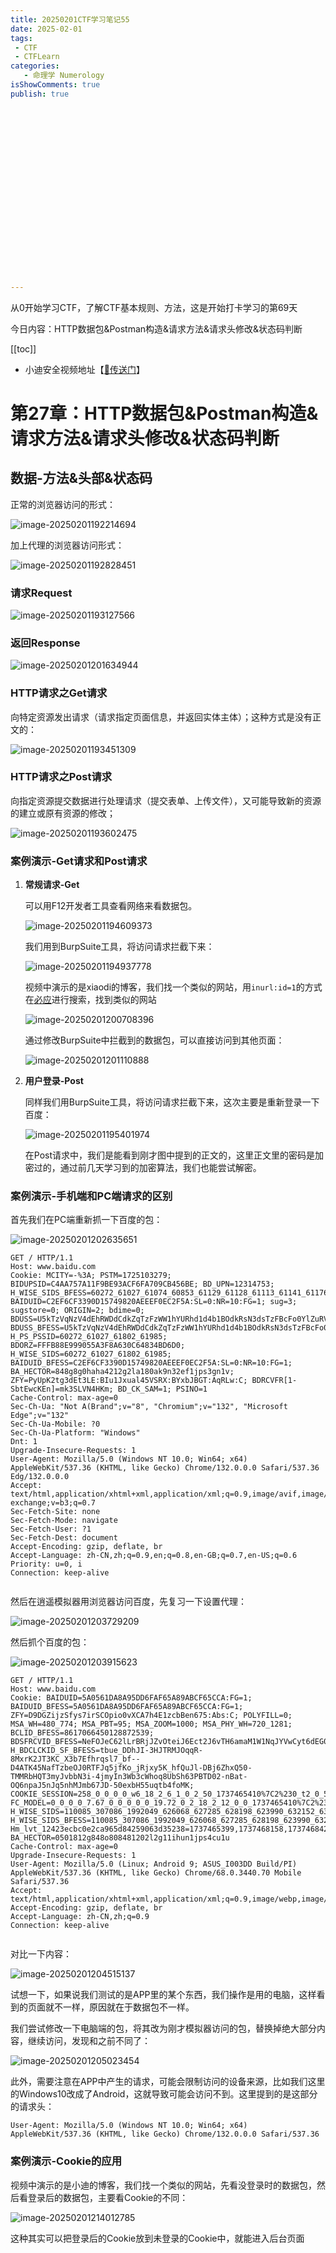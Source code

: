 ```yaml
---
title: 20250201CTF学习笔记55
date: 2025-02-01
tags:
 - CTF
 - CTFLearn
categories:
   - 命理学 Numerology
isShowComments: true
publish: true





















---
```


<Boxx/>

从0开始学习CTF，了解CTF基本规则、方法，这是开始打卡学习的第69天

今日内容：HTTP数据包&Postman构造&请求方法&请求头修改&状态码判断

[[toc]]

- 小迪安全视频地址【[🔗传送门]([https://www.bilibili.com/video/BV123yAYMEwb/)】

<!-- more -->

# 第27章：HTTP数据包&Postman构造&请求方法&请求头修改&状态码判断

## 数据-方法&头部&状态码

正常的浏览器访问的形式：

![image-20250201192214694](/img/ctfLearn/image-20250201192214694.png)

加上代理的浏览器访问形式：

![image-20250201192828451](/imgc/CTFLearn/image-20250201192828451.png)



### 请求Request

![image-20250201193127566](/img/ctfLearn/image-20250201193127566.png)



### 返回Response

![image-20250201201634944](/img/ctfLearn/image-20250201201634944.png)



### HTTP请求之Get请求

向特定资源发出请求（请求指定页面信息，并返回实体主体）；这种方式是没有正文的：

![image-20250201193451309](/img/ctfLearn/image-20250201193451309.png)



### HTTP请求之Post请求

向指定资源提交数据进行处理请求（提交表单、上传文件），又可能导致新的资源的建立或原有资源的修改；

![image-20250201193602475](/img/ctfLearn/image-20250201193602475.png)



### 案例演示-Get请求和Post请求

1. **常规请求-Get**

   可以用F12开发者工具查看网络来看数据包。

   ![image-20250201194609373](/img/ctfLearn/image-20250201194609373.png)

   我们用到BurpSuite工具，将访问请求拦截下来：

   ![image-20250201194937778](/img/ctfLearn/image-20250201194937778.png)

   视频中演示的是xiaodi的博客，我们找一个类似的网站，用`inurl:id=1`的方式在[必应](www.bing.com)进行搜索，找到类似的网站

   ![image-20250201200708396](/img/ctfLearn/image-20250201200708396.png)

   通过修改BurpSuite中拦截到的数据包，可以直接访问到其他页面：

   ![image-20250201201110888](/img/ctfLearn/image-20250201201110888.png)

   

2. **用户登录-Post**

   同样我们用BurpSuite工具，将访问请求拦截下来，这次主要是重新登录一下百度：

   ![image-20250201195401974](/img/ctfLearn/image-20250201195401974.png)

   在Post请求中，我们是能看到刚才图中提到的正文的，这里正文里的密码是加密过的，通过前几天学习到的加密算法，我们也能尝试解密。



### 案例演示-手机端和PC端请求的区别

首先我们在PC端重新抓一下百度的包：

![image-20250201202635651](/img/ctfLearn/image-20250201202635651.png)

```
GET / HTTP/1.1
Host: www.baidu.com
Cookie: MCITY=-%3A; PSTM=1725103279; BIDUPSID=C4AA757A11F9BE93ACF6FA709CB456BE; BD_UPN=12314753; H_WISE_SIDS_BFESS=60272_61027_61074_60853_61129_61128_61113_61141_61176; BAIDUID=C2EF6CF3390D15749820AEEEF0EC2F5A:SL=0:NR=10:FG=1; sug=3; sugstore=0; ORIGIN=2; bdime=0; BDUSS=U5kTzVqNzV4dEhRWDdCdkZqTzFzWW1hYURhd1d4b1BOdkRsN3dsTzFBcFo0YlZuRVFBQUFBJCQAAAAAAAAAAAEAAAAD1df0AAAAAAAAAAAAAAAAAAAAAAAAAAAAAAAAAAAAAAAAAAAAAAAAAAAAAAAAAAAAAAAAAAAAAAAAAAAAAAAAAAAAAFlUjmdZVI5nQ; BDUSS_BFESS=U5kTzVqNzV4dEhRWDdCdkZqTzFzWW1hYURhd1d4b1BOdkRsN3dsTzFBcFo0YlZuRVFBQUFBJCQAAAAAAAAAAAEAAAAD1df0AAAAAAAAAAAAAAAAAAAAAAAAAAAAAAAAAAAAAAAAAAAAAAAAAAAAAAAAAAAAAAAAAAAAAAAAAAAAAAAAAAAAAFlUjmdZVI5nQ; H_PS_PSSID=60272_61027_61802_61985; BDORZ=FFFB88E999055A3F8A630C64834BD6D0; H_WISE_SIDS=60272_61027_61802_61985; BAIDUID_BFESS=C2EF6CF3390D15749820AEEEF0EC2F5A:SL=0:NR=10:FG=1; BA_HECTOR=848g8g0haha4212g2la180ak9n32ef1jps3gn1v; ZFY=PyUpK2tg3dEt3LE:BIu1Jxual45VSRX:BYxbJBGT:AqRLw:C; BDRCVFR[1-SbtEwcKEn]=mk3SLVN4HKm; BD_CK_SAM=1; PSINO=1
Cache-Control: max-age=0
Sec-Ch-Ua: "Not A(Brand";v="8", "Chromium";v="132", "Microsoft Edge";v="132"
Sec-Ch-Ua-Mobile: ?0
Sec-Ch-Ua-Platform: "Windows"
Dnt: 1
Upgrade-Insecure-Requests: 1
User-Agent: Mozilla/5.0 (Windows NT 10.0; Win64; x64) AppleWebKit/537.36 (KHTML, like Gecko) Chrome/132.0.0.0 Safari/537.36 Edg/132.0.0.0
Accept: text/html,application/xhtml+xml,application/xml;q=0.9,image/avif,image/webp,image/apng,*/*;q=0.8,application/signed-exchange;v=b3;q=0.7
Sec-Fetch-Site: none
Sec-Fetch-Mode: navigate
Sec-Fetch-User: ?1
Sec-Fetch-Dest: document
Accept-Encoding: gzip, deflate, br
Accept-Language: zh-CN,zh;q=0.9,en;q=0.8,en-GB;q=0.7,en-US;q=0.6
Priority: u=0, i
Connection: keep-alive


```

然后在逍遥模拟器用浏览器访问百度，先复习一下设置代理：

![image-20250201203729209](/img/ctfLearn/image-20250201203729209.png)

然后抓个百度的包：

![image-20250201203915623](/img/ctfLearn/image-20250201203915623.png)

```
GET / HTTP/1.1
Host: www.baidu.com
Cookie: BAIDUID=5A0561DA8A95DD6FAF65A89ABCF65CCA:FG=1; BAIDUID_BFESS=5A0561DA8A95DD6FAF65A89ABCF65CCA:FG=1; ZFY=D9DGZijzSfys7irSCOpio0vXCA7h4E1zcbBen675:Abs:C; POLYFILL=0; MSA_WH=480_774; MSA_PBT=95; MSA_ZOOM=1000; MSA_PHY_WH=720_1281; BCLID_BFESS=8617066450128872539; BDSFRCVID_BFESS=NeFOJeC62lLrBRjJZvOteiJ6Ect2J6vTH6amaM1W1NqJYVwCyt6dEG0PIx8g0KubCXdhogKKBeOTHn0F_2uxOjjg8UtVJeC6EG0Ptf8g0f5; H_BDCLCKID_SF_BFESS=tbue_DDhJI-3HJTRMJOqqR-8MxrK2JT3KC_X3b7Efhrqsl7_bf--D4ATK45NafTzbeOJ0RTFJq5jfKo_jRjxy5K_hfQuJl-DBj6ZhxQ50-TMMRbHQT3myJvbbN3i-4jmyIn3Wb3cWhoq8UbSh63PBTD02-nBat-OQ6npaJ5nJq5nhMJmb67JD-50exbH55uqtb4foMK; COOKIE_SESSION=258_0_0_0_0_w6_18_2_6_1_0_2_50_1737465410%7C2%230_t2_0_5_1_0_3_1_1737465152%7C1; FC_MODEL=0_0_0_0_7.67_0_0_0_0_0_19.72_0_2_18_2_12_0_0_1737465410%7C2%237.67_0_0_2_2_0_1737465410%7C2%230_axxx_1_0_0_0_0_1737465410; H_WISE_SIDS=110085_307086_1992049_626068_627285_628198_623990_632152_632114_633368_633612_633652_633568_633885_634660_634602_635511_635887_634417_636124_636018_636664_636722_631347_637545_637600_637629_637632_637872_637651_637887_637861_636476_637975_638256_638292_638457_638470_638431_638704_638774_638857_638700_638826_638873_638908_638126_638916_635379_638969_639039_639104_639170_638940_638946_638944_638937_637474_639218_639211_636022_639488_639399_632291_639615_632299_639682_639646_638575_638375_639807_639818_639821_639814_639811_637511_639805_639839_639922_8000098_8000101_8000129_8000142_8000144_8000164_8000166_8000168_8000178_8000184_8000185_8000196_8000203; H_WISE_SIDS_BFESS=110085_307086_1992049_626068_627285_628198_623990_632152_632114_633368_633612_633652_633568_633885_634660_634602_635511_635887_634417_636124_636018_636664_636722_631347_637545_637600_637629_637632_637872_637651_637887_637861_636476_637975_638256_638292_638457_638470_638431_638704_638774_638857_638700_638826_638873_638908_638126_638916_635379_638969_639039_639104_639170_638940_638946_638944_638937_637474_639218_639211_636022_639488_639399_632291_639615_632299_639682_639646_638575_638375_639807_639818_639821_639814_639811_637511_639805_639839_639922_8000098_8000101_8000129_8000142_8000144_8000164_8000166_8000168_8000178_8000184_8000185_8000196_8000203; Hm_lvt_12423ecbc0e2ca965d84259063d35238=1737465399,1737468158,1737468423,1737554291; BA_HECTOR=0501812g848o808481202l2g11ihun1jps4cu1u
Cache-Control: max-age=0
Upgrade-Insecure-Requests: 1
User-Agent: Mozilla/5.0 (Linux; Android 9; ASUS_I003DD Build/PI) AppleWebKit/537.36 (KHTML, like Gecko) Chrome/68.0.3440.70 Mobile Safari/537.36
Accept: text/html,application/xhtml+xml,application/xml;q=0.9,image/webp,image/apng,*/*;q=0.8
Accept-Encoding: gzip, deflate, br
Accept-Language: zh-CN,zh;q=0.9
Connection: keep-alive


```

对比一下内容：

![image-20250201204515137](/img/ctfLearn/image-20250201204515137.png)

试想一下，如果说我们测试的是APP里的某个东西，我们操作是用的电脑，这样看到的页面就不一样，原因就在于数据包不一样。

我们尝试修改一下电脑端的包，将其改为刚才模拟器访问的包，替换掉绝大部分内容，继续访问，发现和之前不同了：

![image-20250201205023454](/img/ctfLearn/image-20250201205023454.png)

此外，需要注意在APP中产生的请求，可能会限制访问的设备来源，比如我们这里的Windows10改成了Android，这就导致可能会访问不到。这里提到的是这部分的请求头：

```
User-Agent: Mozilla/5.0 (Windows NT 10.0; Win64; x64) AppleWebKit/537.36 (KHTML, like Gecko) Chrome/132.0.0.0 Safari/537.36
```



### 案例演示-Cookie的应用

视频中演示的是小迪的博客，我们找一个类似的网站，先看没登录时的数据包，然后看登录后的数据包，主要看Cookie的不同：

![image-20250201214012785](/img/ctfLearn/image-20250201214012785.png)

这种其实可以把登录后的Cookie放到未登录的Cookie中，就能进入后台页面